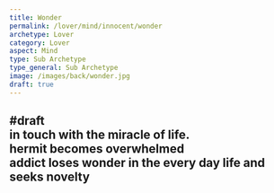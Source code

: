 ```yaml
---
title: Wonder
permalink: /lover/mind/innocent/wonder
archetype: Lover
category: Lover
aspect: Mind
type: Sub Archetype
type_general: Sub Archetype
image: /images/back/wonder.jpg
draft: true
---
```

#draft   
in touch with the miracle of life.   
hermit becomes overwhelmed  
addict loses wonder in the every day life and seeks novelty
---
